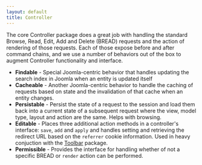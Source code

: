 ```yaml
---
layout: default
title: Controller
---
```


The core Controller package does a great job with handling the standard Browse, Read, Edit, Add and Delete (BREAD) requests and the action of rendering of those requests. Each of those expose before and after command chains, and we use a number of behaviors out of the box to augment Controller functionality and interface.

+ **Findable** - Special Joomla-centric behavior that handles updating the search index in Joomla when an entity is updated itself
+ **Cacheable** - Another Joomla-centric behavior to handle the caching of requests based on state and the invalidation of that cache when an entity changes.
+ **Persistable** - Persist the state of a request to the session and load them back into a current state of a subsequent request where the view, model type, layout and action are the same. Helps with browsing.
+ **Editable** - Places three additional action methods in a controller's interface: `save`, `add` and `apply` and handles setting and retrieving the redirect URL based on the `referrer` cookie information. Used in heavy conjuction with the [Toolbar](https://github.com/nooku/nooku-framework/tree/master/code/libraries/koowa/libraries/controller/toolbar) package.
+ **Permissible** - Provides the interface for handling whether of not a specific BREAD or `render` action can be performed.